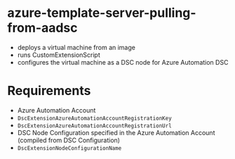 # azure-template-server-pulling-from-aadsc

- deploys a virtual machine from an image
- runs CustomExtensionScript
- configures the virtual machine as a DSC node for Azure Automation DSC

# Requirements

- Azure Automation Account
 - `DscExtensionAzureAutomationAccountRegistrationKey`
 - `DscExtensionAzureAutomationAccountRegistrationUrl`
- DSC Node Configuration specified in the Azure Automation Account (compiled from DSC Configuration)
 - `DscExtensionNodeConfigurationName`
